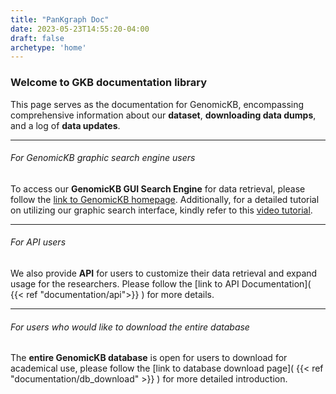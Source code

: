 ```yaml
---
title: "PanKgraph Doc"
date: 2023-05-23T14:55:20-04:00
draft: false
archetype: 'home'
---
```


### Welcome to GKB documentation library
This page serves as the documentation for GenomicKB, encompassing comprehensive information about our **dataset**, **downloading data dumps**, and a log of **data updates**. 

---

###### For GenomicKB graphic search engine users
To access our **GenomicKB GUI Search Engine** for data retrieval, please follow the [link to GenomicKB homepage](https://gkb.dcmb.med.umich.edu/). Additionally, for a detailed tutorial on utilizing our graphic search interface, kindly refer to this [video tutorial](https://www.youtube.com/watch?v=Cnl9RpUDpkQ).


---

###### For API users
We also provide **API** for users to customize their data retrieval and expand usage for the researchers. Please follow the [link to API Documentation]( {{< ref "documentation/api">}} ) for more details.

---

###### For users who would like to download the entire database
The **entire GenomicKB database** is open for users to download for academical use, please follow the [link to database download page]( {{< ref "documentation/db_download" >}} ) for more detailed introduction. 

